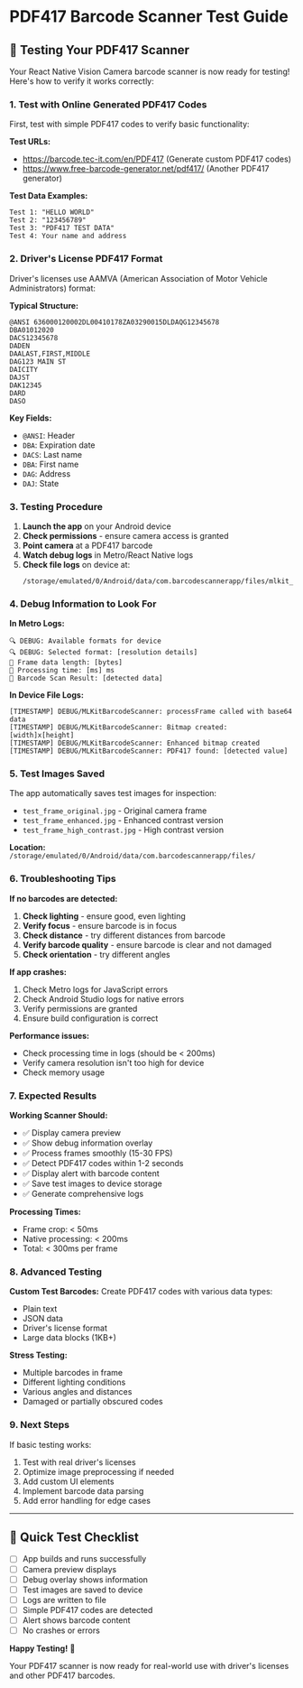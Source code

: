 # PDF417 Barcode Scanner Test Guide

## 🧪 Testing Your PDF417 Scanner

Your React Native Vision Camera barcode scanner is now ready for testing! Here's how to verify it works correctly:

### 1. Test with Online Generated PDF417 Codes

First, test with simple PDF417 codes to verify basic functionality:

**Test URLs:**
- https://barcode.tec-it.com/en/PDF417 (Generate custom PDF417 codes)
- https://www.free-barcode-generator.net/pdf417/ (Another PDF417 generator)

**Test Data Examples:**
```
Test 1: "HELLO WORLD"
Test 2: "123456789"
Test 3: "PDF417 TEST DATA"
Test 4: Your name and address
```

### 2. Driver's License PDF417 Format

Driver's licenses use AAMVA (American Association of Motor Vehicle Administrators) format:

**Typical Structure:**
```
@ANSI 636000120002DL00410178ZA03290015DLDAQG12345678
DBA01012020
DACS12345678
DADEN
DAALAST,FIRST,MIDDLE
DAG123 MAIN ST
DAICITY
DAJST
DAK12345  
DARD
DASO
```

**Key Fields:**
- `@ANSI`: Header
- `DBA`: Expiration date
- `DACS`: Last name
- `DBA`: First name
- `DAG`: Address
- `DAJ`: State

### 3. Testing Procedure

1. **Launch the app** on your Android device
2. **Check permissions** - ensure camera access is granted
3. **Point camera** at a PDF417 barcode
4. **Watch debug logs** in Metro/React Native logs
5. **Check file logs** on device at:
   ```
   /storage/emulated/0/Android/data/com.barcodescannerapp/files/mlkit_scanner_logs.txt
   ```

### 4. Debug Information to Look For

**In Metro Logs:**
```
🔍 DEBUG: Available formats for device
🔍 DEBUG: Selected format: [resolution details]
🎯 Frame data length: [bytes]
🎯 Processing time: [ms] ms
🎯 Barcode Scan Result: [detected data]
```

**In Device File Logs:**
```
[TIMESTAMP] DEBUG/MLKitBarcodeScanner: processFrame called with base64 data
[TIMESTAMP] DEBUG/MLKitBarcodeScanner: Bitmap created: [width]x[height]
[TIMESTAMP] DEBUG/MLKitBarcodeScanner: Enhanced bitmap created
[TIMESTAMP] DEBUG/MLKitBarcodeScanner: PDF417 found: [detected value]
```

### 5. Test Images Saved

The app automatically saves test images for inspection:
- `test_frame_original.jpg` - Original camera frame
- `test_frame_enhanced.jpg` - Enhanced contrast version
- `test_frame_high_contrast.jpg` - High contrast version

**Location:** `/storage/emulated/0/Android/data/com.barcodescannerapp/files/`

### 6. Troubleshooting Tips

**If no barcodes are detected:**
1. **Check lighting** - ensure good, even lighting
2. **Verify focus** - ensure barcode is in focus
3. **Check distance** - try different distances from barcode
4. **Verify barcode quality** - ensure barcode is clear and not damaged
5. **Check orientation** - try different angles

**If app crashes:**
1. Check Metro logs for JavaScript errors
2. Check Android Studio logs for native errors
3. Verify permissions are granted
4. Ensure build configuration is correct

**Performance issues:**
- Check processing time in logs (should be < 200ms)
- Verify camera resolution isn't too high for device
- Check memory usage

### 7. Expected Results

**Working Scanner Should:**
- ✅ Display camera preview
- ✅ Show debug information overlay
- ✅ Process frames smoothly (15-30 FPS)
- ✅ Detect PDF417 codes within 1-2 seconds
- ✅ Display alert with barcode content
- ✅ Save test images to device storage
- ✅ Generate comprehensive logs

**Processing Times:**
- Frame crop: < 50ms
- Native processing: < 200ms
- Total: < 300ms per frame

### 8. Advanced Testing

**Custom Test Barcodes:**
Create PDF417 codes with various data types:
- Plain text
- JSON data
- Driver's license format
- Large data blocks (1KB+)

**Stress Testing:**
- Multiple barcodes in frame
- Different lighting conditions
- Various angles and distances
- Damaged or partially obscured codes

### 9. Next Steps

If basic testing works:
1. Test with real driver's licenses
2. Optimize image preprocessing if needed
3. Add custom UI elements
4. Implement barcode data parsing
5. Add error handling for edge cases

---

## 📱 Quick Test Checklist

- [ ] App builds and runs successfully
- [ ] Camera preview displays
- [ ] Debug overlay shows information
- [ ] Test images are saved to device
- [ ] Logs are written to file
- [ ] Simple PDF417 codes are detected
- [ ] Alert shows barcode content
- [ ] No crashes or errors

**Happy Testing!** 🎉

Your PDF417 scanner is now ready for real-world use with driver's licenses and other PDF417 barcodes.
